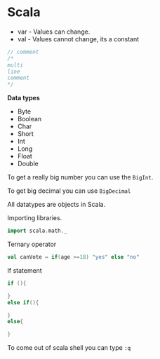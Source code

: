# Scala

- var - Values can change.
- val - Values cannot change, its a constant

```scala
// comment
/*
multi
line
comment
*/
```


__Data types__

- Byte
- Boolean
- Char
- Short
- Int
- Long
- Float
- Double

To get a really big number you can use the `BigInt`.

To get big decimal you can use `BigDecimal`

All datatypes are objects in Scala.


Importing libraries.

```scala
import scala.math._
```

Ternary operator

```scala
val canVote = if(age >=18) "yes" else "no"
```

If statement

```scala
if (){

}
else if(){

}
else{

}
```

To come out of scala shell you can type `:q`